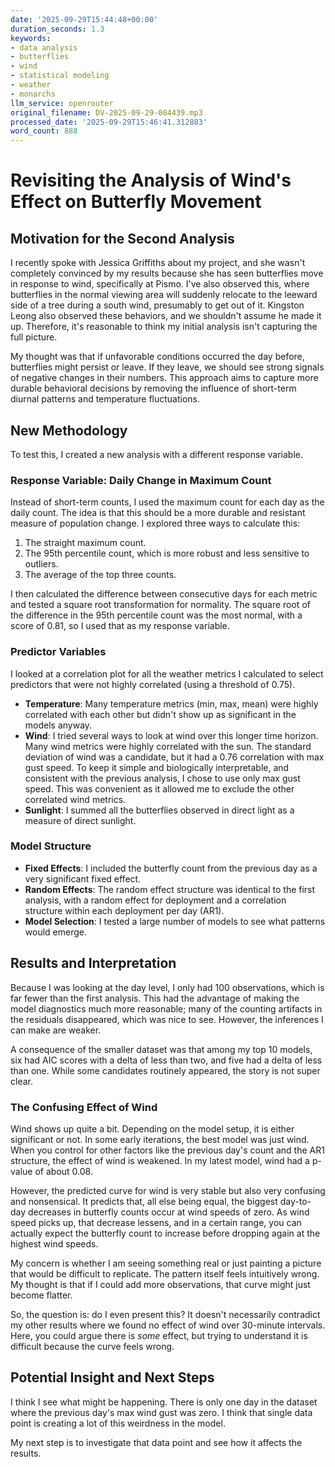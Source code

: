 ```yaml
---
date: '2025-09-29T15:44:48+00:00'
duration_seconds: 1.3
keywords:
- data analysis
- butterflies
- wind
- statistical modeling
- weather
- monarchs
llm_service: openrouter
original_filename: DV-2025-09-29-084439.mp3
processed_date: '2025-09-29T15:46:41.312883'
word_count: 888
---
```

# Revisiting the Analysis of Wind's Effect on Butterfly Movement

## Motivation for the Second Analysis
I recently spoke with Jessica Griffiths about my project, and she wasn't completely convinced by my results because she has seen butterflies move in response to wind, specifically at Pismo. I've also observed this, where butterflies in the normal viewing area will suddenly relocate to the leeward side of a tree during a south wind, presumably to get out of it. Kingston Leong also observed these behaviors, and we shouldn't assume he made it up. Therefore, it's reasonable to think my initial analysis isn't capturing the full picture.

My thought was that if unfavorable conditions occurred the day before, butterflies might persist or leave. If they leave, we should see strong signals of negative changes in their numbers. This approach aims to capture more durable behavioral decisions by removing the influence of short-term diurnal patterns and temperature fluctuations.

## New Methodology
To test this, I created a new analysis with a different response variable.

### Response Variable: Daily Change in Maximum Count
Instead of short-term counts, I used the maximum count for each day as the daily count. The idea is that this should be a more durable and resistant measure of population change. I explored three ways to calculate this:
1.  The straight maximum count.
2.  The 95th percentile count, which is more robust and less sensitive to outliers.
3.  The average of the top three counts.

I then calculated the difference between consecutive days for each metric and tested a square root transformation for normality. The square root of the difference in the 95th percentile count was the most normal, with a score of 0.81, so I used that as my response variable.

### Predictor Variables
I looked at a correlation plot for all the weather metrics I calculated to select predictors that were not highly correlated (using a threshold of 0.75).
*   **Temperature**: Many temperature metrics (min, max, mean) were highly correlated with each other but didn't show up as significant in the models anyway.
*   **Wind**: I tried several ways to look at wind over this longer time horizon. Many wind metrics were highly correlated with the sun. The standard deviation of wind was a candidate, but it had a 0.76 correlation with max gust speed. To keep it simple and biologically interpretable, and consistent with the previous analysis, I chose to use only max gust speed. This was convenient as it allowed me to exclude the other correlated wind metrics.
*   **Sunlight**: I summed all the butterflies observed in direct light as a measure of direct sunlight.

### Model Structure
*   **Fixed Effects**: I included the butterfly count from the previous day as a very significant fixed effect.
*   **Random Effects**: The random effect structure was identical to the first analysis, with a random effect for deployment and a correlation structure within each deployment per day (AR1).
*   **Model Selection**: I tested a large number of models to see what patterns would emerge.

## Results and Interpretation
Because I was looking at the day level, I only had 100 observations, which is far fewer than the first analysis. This had the advantage of making the model diagnostics much more reasonable; many of the counting artifacts in the residuals disappeared, which was nice to see. However, the inferences I can make are weaker.

A consequence of the smaller dataset was that among my top 10 models, six had AIC scores with a delta of less than two, and five had a delta of less than one. While some candidates routinely appeared, the story is not super clear.

### The Confusing Effect of Wind
Wind shows up quite a bit. Depending on the model setup, it is either significant or not. In some early iterations, the best model was just wind. When you control for other factors like the previous day's count and the AR1 structure, the effect of wind is weakened. In my latest model, wind had a p-value of about 0.08.

However, the predicted curve for wind is very stable but also very confusing and nonsensical. It predicts that, all else being equal, the biggest day-to-day decreases in butterfly counts occur at wind speeds of zero. As wind speed picks up, that decrease lessens, and in a certain range, you can actually expect the butterfly count to increase before dropping again at the highest wind speeds.

My concern is whether I am seeing something real or just painting a picture that would be difficult to replicate. The pattern itself feels intuitively wrong. My thought is that if I could add more observations, that curve might just become flatter.

So, the question is: do I even present this? It doesn't necessarily contradict my other results where we found no effect of wind over 30-minute intervals. Here, you could argue there is *some* effect, but trying to understand it is difficult because the curve feels wrong.

## Potential Insight and Next Steps
I think I see what might be happening. There is only one day in the dataset where the previous day's max wind gust was zero. I think that single data point is creating a lot of this weirdness in the model.

My next step is to investigate that data point and see how it affects the results.